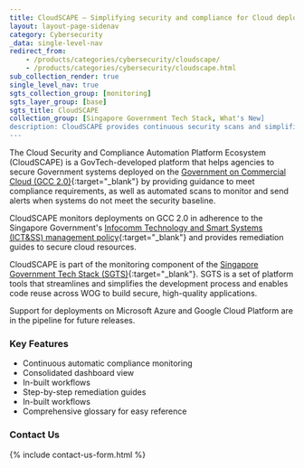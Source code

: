 ```yaml
---
title: CloudSCAPE – Simplifying security and compliance for Cloud deployments in GCC 2.0.  
layout: layout-page-sidenav
category: Cybersecurity
_data: single-level-nav
redirect_from:
    - /products/categories/cybersecurity/cloudscape/
    - /products/categories/cybersecurity/cloudscape.html
sub_collection_render: true
single_level_nav: true
sgts_collection_group: [monitoring]
sgts_layer_group: [base]
sgts_title: CloudSCAPE
collection_group: [Singapore Government Tech Stack, What's New]
description: CloudSCAPE provides continuous security scans and simplifies compliance management for Government systems deployed on GCC 2.0. Find out more.
---
```




The Cloud Security and Compliance Automation Platform Ecosystem (CloudSCAPE) is a GovTech-developed platform that helps agencies to secure Government systems deployed on the [Government on Commercial Cloud (GCC 2.0)](https://www.developer.tech.gov.sg/products/categories/infrastructure-and-hosting/government-on-commercial-cloud/overview.html){:target="_blank"} by providing guidance to meet compliance requirements, as well as automated scans to monitor and send alerts when systems do not meet the security baseline.

CloudSCAPE monitors deployments on GCC 2.0 in adherence to the Singapore Government's [Infocomm Technology and Smart Systems (ICT&SS) management policy](https://www.developer.tech.gov.sg/guidelines/standards-and-best-practices/instruction-manual-for-ict-ss-management.html){:target="_blank"} and provides remediation guides to secure cloud resources.

CloudSCAPE is part of the monitoring component of the [Singapore Government Tech Stack (SGTS)](https://www.developer.tech.gov.sg/singapore-government-tech-stack/overview/index.html){:target="_blank"}. SGTS is a set of platform tools that streamlines and simplifies the development process and enables code reuse across WOG to build secure, high-quality applications. 

Support for deployments on Microsoft Azure and Google Cloud Platform are in the pipeline for future releases.

### Key Features

- Continuous automatic compliance monitoring 
- Consolidated dashboard view 
- In-built workflows
- Step-by-step remediation guides
- In-built workflows
- Comprehensive glossary for easy reference

### Contact Us

{% include contact-us-form.html %}

